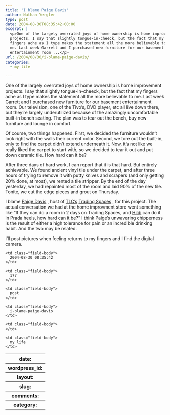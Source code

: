```yaml
---
title: 'I blame Paige Davis'
author: Nathan Yergler
type: post
date: 2004-08-30T08:35:42+00:00
excerpt: |
  <p>One of the largely overrated joys of home ownership is home improvement
  projects. I say that slightly tongue-in-cheeck, but the fact that my
  fingers ache as I type makes the statement all the more believable to
  me. Last week Garrett and I purchased new furniture for our basement
  entertainment room ...</p>
url: /2004/08/30/i-blame-paige-davis/
categories:
  - my life

---
```

One of the largely overrated joys of home ownership is home improvement projects. I say that slightly tongue-in-cheeck, but the fact that my fingers ache as I type makes the statement all the more believable to me. Last week Garrett and I purchased new furniture for our basement entertainment room. Our television, one of the Tivo’s, <span class="caps">DVD</span> player, etc all live down there, but they’re largely underutilized because of the amazingly uncomfortable built-in bench seating. The plan was to tear out the bench, buy new furniture and lounge in comfort.

Of course, two things happened. First, we decided the furniture wouldn’t look right with the walls their current color. Second, we tore out the built-in, only to find the carpet didn’t extend underneath it. Now, it’s not like we really liked the carpet to start with, so we decided to tear it out and put down ceramic tile. How hard can it be?

After three days of hard work, I can report that it is that hard. But entirely achievable. We found ancient vinyl tile under the carpet, and after three hours of trying to remove it with putty knives and scrapers (and only getting 20% done, at most), we rented a tile stripper. By the end of the day yesterday, we had repainted most of the room and laid 90% of the new tile. Tonite, we cut the edge pieces and grout on Thursday.

I blame [Paige Davis][1] , host of [<span class="caps">TLC</span>’s][2]  [Trading Spaces][3] , for this project. The actual conversation we had at the home improvment store went something like “If they can do a room in 2 days on Trading Spaces, and [Hildi][4]  can do it in Prada heels, how hard can it be?” I think Paige’s unwavering chipperness is the result of either a high tolerance for pain or an incredible drinking habit. And the two may be related.

I’ll post pictures when feeling returns to my fingers and I find the digital camera.

<table class="docutils field-list" frame="void" rules="none">
  <col class="field-name" /> <col class="field-body" /> <tr class="field">
    <th class="field-name">
      date:
    </th>

    <td class="field-body">
      2004-08-30 08:35:42
    </td>
  </tr>

  <tr class="field">
    <th class="field-name">
      wordpress_id:
    </th>

    <td class="field-body">
      177
    </td>
  </tr>

  <tr class="field">
    <th class="field-name">
      layout:
    </th>

    <td class="field-body">
      post
    </td>
  </tr>

  <tr class="field">
    <th class="field-name">
      slug:
    </th>

    <td class="field-body">
      i-blame-paige-davis
    </td>
  </tr>

  <tr class="field">
    <th class="field-name">
      comments:
    </th>

    <td class="field-body">
    </td>
  </tr>

  <tr class="field">
    <th class="field-name">
      category:
    </th>

    <td class="field-body">
      my life
    </td>
  </tr>
</table>

 [1]: http://tlc.discovery.com/fansites/tradingspaces/bio/bio_11.html
 [2]: http://tlc.com
 [3]: http://tlc.discovery.com/fansites/tradingspaces/tradingspaces.html
 [4]: http://tlc.discovery.com/fansites/tradingspaces/bio/bio_05.html